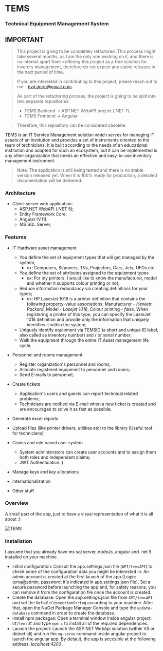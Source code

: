 # TEMS
### Technical Equipment Management System

## IMPORTANT

>This project is going to be completely refactored. This process might take several months, as I am the only one working on it, and there is no interest apart from >offering this project as a free solution for invetory management, therefore do not expect any stable releases in the next period of time.

>If you are interested in contributing to this project, please reach out to me - bvd.dorin@gmail.com.

>As part of the refactoring process, the project is going to be split into two separate repositories: 
>- TEMS Backend -> ASP.NET WebAPI project (.NET 7). 
>- TEMS Frontend -> Angular

>Therefore, this repository can be considered obsolete.

TEMS is an IT Service Management solution which serves for managing IT assets of an institution and provides a set of instruments oriented to the team of technicians. It is built according to the needs of an educational institution and adapted for such an ecosystem, but it can be implemented is any other organization that needs an effective and easy-to-use inventory management instrument.

> Note: The application is still being tested and there is no stable version released yet. When it is 100% ready for production, a detailed documentation will be delivered.

### Architecture
- Client-server web application: 
    - ASP.NET WebAPI (.NET 5);
    - Entity Framework Core;
    - Angular (V.11);
    - MS SQL Server;

### Features
- IT Hardware asset management
    - You define the set of equipment types that will get managed by the system;
        - ex: Computers, Scanners, TVs, Projectors, Cars, Jets, UFOs etc. 
    - You define the set of attributes assigned to the equipment types 
        - ex: For my printers, I would like to know the manufacturer, model and whether it supports colour printing or not;
    - Reduce information redundancy via creating definitions for your types;
        - ex: HP LaserJet 1018 is a printer definition that contains the following property-value associations: Manufacturer - _Hewlett Packard_, Model - _Lasejet 1018_, Colour printing - _false_. When registering a printer of this type, you can specify the LaserJet 1018 definition and provide only the information that uniquely identifies it within the system;
    - Uniquely identify equipment via TEMSID (a short and unique ID label, also called as inventory number) and / or serial number;
    - Walk the equipment through the entire IT Asset management life cycle;
    
- Personnel and rooms management
    - Register organization's personnel and rooms;
    - Allocate registered equipment to personnel and rooms;
    - Send E-mails to personnel;
- Create tickets
    - Application's users and guests can report technical related problems;
    - Technicians are notified via E-mail when a new ticket is created and are encouraged to solve it as fast as possible;
- Generate excel reports 
- Upload files (like printer drivers, utilities etc) to the library (Useful tool for technicians)
- Claims and role based user system
    - System administrators can create user accounts and to assign them both roles and independent claims;
    - JWT Authentication :( 
- Manage keys and key allocations
- Internationalization
- Other stuff

### Overview
A small part of the app, just to have a visual representation of what it is all about :)

![TEMS](https://i.ibb.co/QpP7BTV/website-presentation.jpg)

### Installation

I assume that you already have ms sql server, nodeJs, angular and .net 5 installed on your machine. 

- Initial configuration: 
Consult the app.settings.json file (`API/temsAPI`) to check some of the configuration data you might be interested in. An admin account is created at the first launch of the app (Login: tems@admin, password: it's indicated in app.settings.json file). Set a secure password before launching the app and, for safety reasons, you can remove it from the configuration file once the account is created.
- Create the database: 
Open the app.settings.json file from `API/temsAPI` and set the `DefaultConnectionString` according to your machine. After that, open the NuGet Package Manager Console and type the `update-database` command in order to create the database.
- Install npm packages: 
Open a terminal window inside angular project: `UI/temsUI` and type `npm i` to install all of the required dependencies.
- Launch the project: 
Launch the ASP.NET WebApi solution (within VS or dotnet cli) and run the `ng-serve` command inside angular project to launch the angular app. By default, the app is accesible at the following address: _localhost:4200_
 

